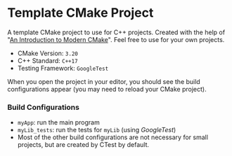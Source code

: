# Template CMake Project

A template CMake project to use for C++ projects.  Created with the help of 
"[An Introduction to Modern CMake](https://cliutils.gitlab.io/modern-cmake/)".
Feel free to use for your own projects.

- CMake Version: `3.20`
- C++ Standard:  `C++17`
- Testing Framework: `GoogleTest`

When you open the project in your editor, you should see the build
configurations appear (you may need to reload your CMake project).

### Build Configurations

- `myApp`: run the main program
- `myLib_tests`: run the tests for `myLib` (using _GoogleTest_)
- Most of the other build configurations are not necessary for small projects,
but are created by CTest by default.
